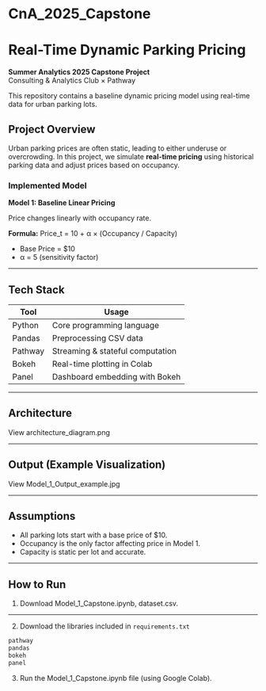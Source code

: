 # CnA_2025_Capstone

# Real-Time Dynamic Parking Pricing

**Summer Analytics 2025 Capstone Project**  
Consulting & Analytics Club × Pathway

This repository contains a baseline dynamic pricing model using real-time data for urban parking lots.

## Project Overview

Urban parking prices are often static, leading to either underuse or overcrowding. In this project, we simulate **real-time pricing** using historical parking data and adjust prices based on occupancy.

### Implemented Model

**Model 1: Baseline Linear Pricing**

Price changes linearly with occupancy rate.

**Formula:**
Price_t = 10 + α × (Occupancy / Capacity)
- Base Price = \$10
- α = 5 (sensitivity factor)

---

## Tech Stack

| Tool        | Usage                              |
|-------------|------------------------------------|
| Python      | Core programming language          |
| Pandas      | Preprocessing CSV data             |
| Pathway     | Streaming & stateful computation   |
| Bokeh       | Real-time plotting in Colab        |
| Panel       | Dashboard embedding with Bokeh     |

---

## Architecture

View architecture_diagram.png

---

## Output (Example Visualization)

View Model_1_Output_example.jpg

---

## Assumptions

- All parking lots start with a base price of \$10.
- Occupancy is the only factor affecting price in Model 1.
- Capacity is static per lot and accurate.

---

## How to Run

1. Download Model_1_Capstone.ipynb, dataset.csv.

---

2. Download the libraries included in `requirements.txt`

  ```txt
  pathway
  pandas
  bokeh
  panel
  ```

3. Run the Model_1_Capstone.ipynb file (using Google Colab).
